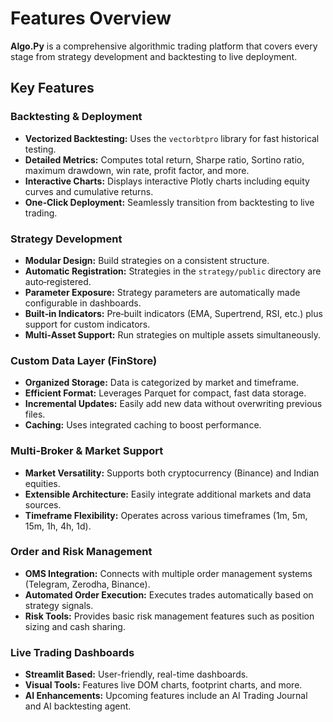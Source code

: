<!-- File: features.md -->
# Features Overview

**Algo.Py** is a comprehensive algorithmic trading platform that covers every stage from strategy development and backtesting to live deployment.

## Key Features

### Backtesting & Deployment
- **Vectorized Backtesting:** Uses the `vectorbtpro` library for fast historical testing.
- **Detailed Metrics:** Computes total return, Sharpe ratio, Sortino ratio, maximum drawdown, win rate, profit factor, and more.
- **Interactive Charts:** Displays interactive Plotly charts including equity curves and cumulative returns.
- **One‑Click Deployment:** Seamlessly transition from backtesting to live trading.

### Strategy Development
- **Modular Design:** Build strategies on a consistent structure.
- **Automatic Registration:** Strategies in the `strategy/public` directory are auto‑registered.
- **Parameter Exposure:** Strategy parameters are automatically made configurable in dashboards.
- **Built‑in Indicators:** Pre‑built indicators (EMA, Supertrend, RSI, etc.) plus support for custom indicators.
- **Multi‑Asset Support:** Run strategies on multiple assets simultaneously.

### Custom Data Layer (FinStore)
- **Organized Storage:** Data is categorized by market and timeframe.
- **Efficient Format:** Leverages Parquet for compact, fast data storage.
- **Incremental Updates:** Easily add new data without overwriting previous files.
- **Caching:** Uses integrated caching to boost performance.

### Multi‑Broker & Market Support
- **Market Versatility:** Supports both cryptocurrency (Binance) and Indian equities.
- **Extensible Architecture:** Easily integrate additional markets and data sources.
- **Timeframe Flexibility:** Operates across various timeframes (1m, 5m, 15m, 1h, 4h, 1d).

### Order and Risk Management
- **OMS Integration:** Connects with multiple order management systems (Telegram, Zerodha, Binance).
- **Automated Order Execution:** Executes trades automatically based on strategy signals.
- **Risk Tools:** Provides basic risk management features such as position sizing and cash sharing.

### Live Trading Dashboards
- **Streamlit Based:** User-friendly, real-time dashboards.
- **Visual Tools:** Features live DOM charts, footprint charts, and more.
- **AI Enhancements:** Upcoming features include an AI Trading Journal and AI backtesting agent.
